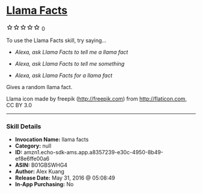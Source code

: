 # [Llama Facts](http://alexa.amazon.com/#skills/amzn1.echo-sdk-ams.app.a8357239-e30c-4950-8b49-ef8e6ffe00a6)
![0 stars](../../images/ic_star_border_black_18dp_1x.png)![0 stars](../../images/ic_star_border_black_18dp_1x.png)![0 stars](../../images/ic_star_border_black_18dp_1x.png)![0 stars](../../images/ic_star_border_black_18dp_1x.png)![0 stars](../../images/ic_star_border_black_18dp_1x.png) 0

To use the Llama Facts skill, try saying...

* *Alexa, ask Llama Facts to tell me a llama fact*

* *Alexa, ask Llama Facts to tell me something*

* *Alexa, ask Llama Facts for a llama fact*

Gives a random llama fact.

Llama icon made by freepik (http://freepik.com) from http://flaticon.com, CC BY 3.0

***

### Skill Details

* **Invocation Name:** llama facts
* **Category:** null
* **ID:** amzn1.echo-sdk-ams.app.a8357239-e30c-4950-8b49-ef8e6ffe00a6
* **ASIN:** B01GBSWHG4
* **Author:** Alex Kuang
* **Release Date:** May 31, 2016 @ 05:08:49
* **In-App Purchasing:** No
